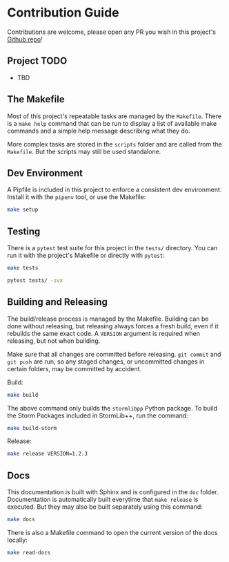 # Contribution Guide

Contributions are welcome, please open any PR you wish in this project's [Github repo](https://github.com/gormaniac/stormlibpp)!

## Project TODO

- TBD

## The Makefile

Most of this project's repeatable tasks are managed by the `Makefile`. There is a `make help` command that can be run to display a list of available make commands and a simple help message describing what they do.

More complex tasks are stored in the `scripts` folder and are called from the `Makefile`. But the scripts may still be used standalone.

## Dev Environment

A Pipfile is included in this project to enforce a consistent dev environment. Install it with the `pipenv` tool, or use the Makefile:
```bash
make setup
```

## Testing

There is a `pytest` test suite for this project in the `tests/` directory. You can run it with the project's Makefile or directly with `pytest`:
```bash
make tests
```

```bash
pytest tests/ -svx
```

## Building and Releasing

The build/release process is managed by the Makefile. Building can be done without releasing, but releasing always forces a fresh build, even if it rebuilds the same exact code. A `VERSION` argument is required when releasing, but not when building.

Make sure that all changes are committed before releasing. `git commit` and `git push` are run, so any staged changes, or uncommitted changes in certain folders, may be committed by accident.

Build:
```bash
make build
```

The above command only builds the `stormlibpp` Python package. To build the Storm Packages included in StormLib++, run the command:
```bash
make build-storm
```

Release:
```bash
make release VERSION=1.2.3
```

## Docs

This documentation is built with Sphinx and is configured in the `doc` folder. Documentation is automatically built everytime that `make release` is executed. But they may also be built separately using this command:
```bash
make docs
```

There is also a Makefile command to open the current version of the docs locally:
```bash
make read-docs
```
